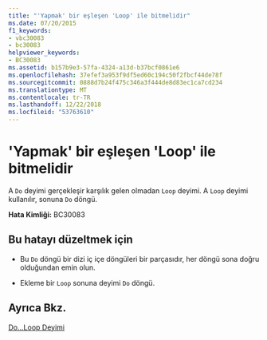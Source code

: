 ```yaml
---
title: "'Yapmak' bir eşleşen 'Loop' ile bitmelidir"
ms.date: 07/20/2015
f1_keywords:
- vbc30083
- bc30083
helpviewer_keywords:
- BC30083
ms.assetid: b157b9e3-57fa-4324-a13d-b37bcf0861e6
ms.openlocfilehash: 37efef3a953f9df5ed60c194c50f2fbcf44de78f
ms.sourcegitcommit: 0888d7b24f475c346a3f444de8d83ec1ca7cd234
ms.translationtype: MT
ms.contentlocale: tr-TR
ms.lasthandoff: 12/22/2018
ms.locfileid: "53763610"
---
```

# <a name="do-must-end-with-a-matching-loop"></a>'Yapmak' bir eşleşen 'Loop' ile bitmelidir
A `Do` deyimi gerçekleşir karşılık gelen olmadan `Loop` deyimi. A `Loop` deyimi kullanılır, sonuna `Do` döngü.  
  
 **Hata Kimliği:** BC30083  
  
## <a name="to-correct-this-error"></a>Bu hatayı düzeltmek için  
  
-   Bu `Do` döngü bir dizi iç içe döngüleri bir parçasıdır, her döngü sona doğru olduğundan emin olun.  
  
-   Ekleme bir `Loop` sonuna deyimi `Do` döngü.  
  
## <a name="see-also"></a>Ayrıca Bkz.  
 [Do...Loop Deyimi](../../visual-basic/language-reference/statements/do-loop-statement.md)
